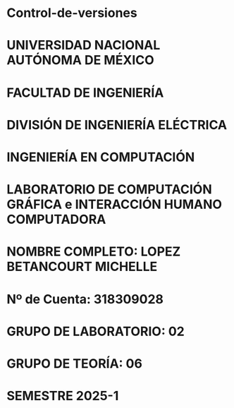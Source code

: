 # Control-de-versiones
# UNIVERSIDAD NACIONAL AUTÓNOMA DE MÉXICO
# FACULTAD DE INGENIERÍA
# DIVISIÓN DE INGENIERÍA ELÉCTRICA
# INGENIERÍA EN COMPUTACIÓN
# LABORATORIO DE COMPUTACIÓN GRÁFICA e INTERACCIÓN HUMANO COMPUTADORA
# NOMBRE COMPLETO: LOPEZ BETANCOURT MICHELLE
# Nº de Cuenta: 318309028
# GRUPO DE LABORATORIO: 02
# GRUPO DE TEORÍA: 06
# SEMESTRE 2025-1

